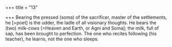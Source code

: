 +++
title = "13"

+++
Bearing the pressed (soma) of the sacrificer, master of the settlements,  he [=poet] is the udder, the ladle of all visionary thoughts.
He bears the (two) milk-cows [=Heaven and Earth, or Agni and Soma];  the milk, full of sap, has been brought to perfection. The one who
recites following (his teacher), he learns, not the one who sleeps.
